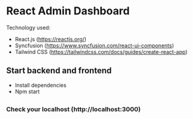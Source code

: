 # React Admin Dashboard
Technology used:
* React.js (https://reactjs.org/)
* Syncfusion (https://www.syncfusion.com/react-ui-components)
* Tailwind CSS (https://tailwindcss.com/docs/guides/create-react-app)
## Start backend and frontend
* Install dependencies
* Npm start
##
### Check your localhost (http://localhost:3000)
